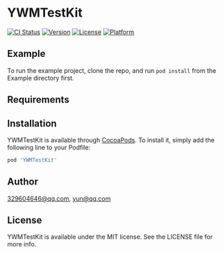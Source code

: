 # YWMTestKit

[![CI Status](https://img.shields.io/travis/329604646@qq.com/YWMTestKit.svg?style=flat)](https://travis-ci.org/329604646@qq.com/YWMTestKit)
[![Version](https://img.shields.io/cocoapods/v/YWMTestKit.svg?style=flat)](https://cocoapods.org/pods/YWMTestKit)
[![License](https://img.shields.io/cocoapods/l/YWMTestKit.svg?style=flat)](https://cocoapods.org/pods/YWMTestKit)
[![Platform](https://img.shields.io/cocoapods/p/YWMTestKit.svg?style=flat)](https://cocoapods.org/pods/YWMTestKit)

## Example

To run the example project, clone the repo, and run `pod install` from the Example directory first.

## Requirements

## Installation

YWMTestKit is available through [CocoaPods](https://cocoapods.org). To install
it, simply add the following line to your Podfile:

```ruby
pod 'YWMTestKit'
```

## Author

329604646@qq.com, yun@qq.com

## License

YWMTestKit is available under the MIT license. See the LICENSE file for more info.
